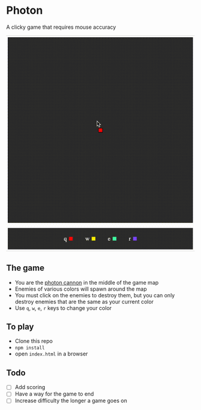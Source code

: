 # Photon

A clicky game that requires mouse accuracy

![Photon in action](demo/photon.gif)

## The game
- You are the [photon cannon](https://liquipedia.net/starcraft/Photon_Cannon) in the middle of the game map
- Enemies of various colors will spawn around the map
- You must click on the enemies to destroy them, but you can only destroy enemies that are the same as your current color
- Use `q`, `w`, `e`, `r` keys to change your color

## To play
- Clone this repo
- `npm install`
- open `index.html` in a browser

## Todo
- [ ] Add scoring
- [ ] Have a way for the game to end
- [ ] Increase difficulty the longer a game goes on
